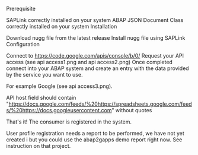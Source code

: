 Prerequisite
 
SAPLink correctly installed on your system
ABAP JSON Document Class correctly installed on your system
Installation
 
Download nugg file from the latest release
Install nugg file using SAPLink
Configuration
 
Connect to https://code.google.com/apis/console/b/0/
Request your API access (see api access1.png and api access2.png)
Once completed connect into your ABAP system and create an entry with the data provided by the service you want to use.
 
For example Google (see api access3.png).

API host field should contain "https://docs.google.com/feeds/%20https://spreadsheets.google.com/feeds/%20https://docs.googleusercontent.com" without quotes

That's it! The consumer is registered in the system.

User profile registration needs a report to be performed, we have not yet created i but you could use the abap2gapps demo report right now. See instruction on that project.
